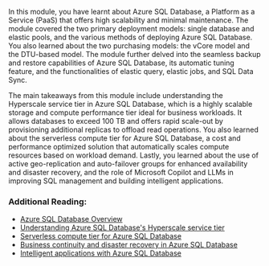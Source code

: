 In this module, you have learnt about Azure SQL Database, a Platform as a Service (PaaS) that offers high scalability and minimal maintenance. The module covered the two primary deployment models: single database and elastic pools, and the various methods of deploying Azure SQL Database. You also learned about the two purchasing models: the vCore model and the DTU-based model. The module further delved into the seamless backup and restore capabilities of Azure SQL Database, its automatic tuning feature, and the functionalities of elastic query, elastic jobs, and SQL Data Sync.

The main takeaways from this module include understanding the Hyperscale service tier in Azure SQL Database, which is a highly scalable storage and compute performance tier ideal for business workloads. It allows databases to exceed 100 TB and offers rapid scale-out by provisioning additional replicas to offload read operations. You also learned about the serverless compute tier for Azure SQL Database, a cost and performance optimized solution that automatically scales compute resources based on workload demand. Lastly, you learned about the use of active geo-replication and auto-failover groups for enhanced availability and disaster recovery, and the role of Microsoft Copilot and LLMs in improving SQL management and building intelligent applications.

### Additional Reading:

- [Azure SQL Database Overview](/azure/azure-sql/database/sql-database-paas-overview)
- [Understanding Azure SQL Database's Hyperscale service tier](/azure/azure-sql/database/service-tier-hyperscale)
- [Serverless compute tier for Azure SQL Database](/azure/azure-sql/database/serverless-tier-overview?view=azuresql&tabs=general-purpose)
- [Business continuity and disaster recovery in Azure SQL Database](/azure/azure-sql/database/auto-failover-group-overview)
- [Intelligent applications with Azure SQL Database](/azure/azure-sql/database/ai-artificial-intelligence-intelligent-applications)